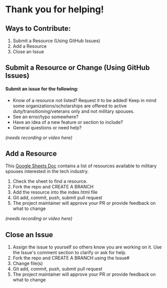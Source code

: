 # Thank you for helping!


## Ways to Contribute:

1. Submit a Resource (Using GitHub Issues)
2. Add a Resource
3. Close an Issue

## Submit a Resource or Change (Using GitHub Issues)
#### Submit an issue for the following:
- Know of a resource not listed? Request it to be added! Keep in mind some organizations/scholarships are offered to active duty/transitioning/veterans only and not military spouses.
- See an error/typo somewhere?
- Have an idea of a new feature or section to include?
- General questions or need help?


<em>(needs recording or video here)</em>

## Add a Resource

This [Google Sheets Doc](https://docs.google.com/spreadsheets/d/1IjvArhFKqEvIOPOxliU1pbQj7tX7ee9Uu5QrElUwrbY/edit?usp=sharing) contains a list of resources available to military spouses interested in the tech industry.
1. Check the sheet to find a resource.
2. Fork the repo and CREATE A BRANCH
3. Add the resource into the index.html file
4. Git add, commit, push, submit pull request
5. The project maintainer will approve your PR or provide feedback on what to change

<em>(needs recording or video here)</em>


## Close an Issue
1. Assign the issue to yourself so others know you are working on it.  Use the Issue's comment section to clarify or ask for help.
2. Fork the repo and CREATE A BRANCH using the Issue#
3. Change file(s)
4. Git add, commit, push, submit pull request
5. The project maintainer will approve your PR or provide feedback on what to change

